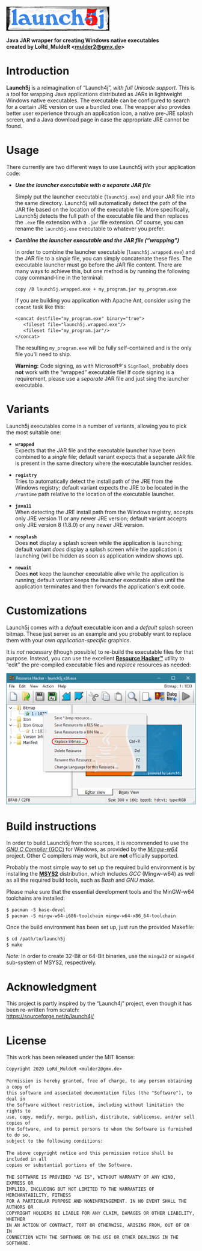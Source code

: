 ![Launch5j](etc/logo.png)  

**Java JAR wrapper for creating Windows native executables  
created by LoRd_MuldeR &lt;<mulder2@gmx.de>&gt;**

# Introduction

**Launch5j** is a reimagination of “Launch4j”, *with full Unicode support*. This is a tool for wrapping Java applications distributed as JARs in lightweight Windows native executables. The executable can be configured to search for a certain JRE version or use a bundled one. The wrapper also provides better user experience through an application icon, a native pre-JRE splash screen, and a Java download page in case the appropriate JRE cannot be found.

# Usage

There currently are two different ways to use Launch5j with your application code:

* ***Use the launcher executable with a separate JAR file***  
  
  Simply put the launcher executable (`launch5j.exe`) and your JAR file into the same directory. Launch5j will automatically detect the path of the JAR file based on the location of the executable file. More specifically, Launch5j detects the full path of the executable file and then replaces the `.exe` file extension with a `.jar` file extension. Of course, you can rename the `launch5j.exe` executable to whatever you prefer.

* ***Combine the launcher executable and the JAR file (“wrapping”)***  

  In order to combine the launcher executable (`launch5j.wrapped.exe`) and the JAR file to a *single* file, you can simply concatenate these files. The executable launcher must go before the JAR file content. There are many ways to achieve this, but one method is by running the following *copy* command-line in the terminal:

      copy /B launch5j.wrapped.exe + my_program.jar my_program.exe

  If you are building you application with Apache Ant, consider using the `concat` task like this:
  
      <concat destfile="my_program.exe" binary="true">
         <fileset file="launch5j.wrapped.exe"/>
         <fileset file="my_program.jar"/>
      </concat>

  The resulting `my_program.exe` will be fully self-contained and is the only file you'll need to ship.

  **Warning:** Code signing, as with Microsoft&reg;'s `SignTool`, probably does **not** work with the “wrapped” executable file! If code signing is a requirement, please use a *separate* JAR file and just sing the launcher executable.

# Variants

Launch5j executables come in a number of variants, allowing you to pick the most suitable one:

* **`wrapped`**  
  Expects that the JAR file and the executable launcher have been combined to a *single* file; default variant expects that a separate JAR file is present in the same directory where the executable launcher resides.

* **`registry`**  
  Tries to automatically detect the install path of the JRE from the Windows registry; default variant expects the JRE to be located in the `/runtime` path relative to the location of the executable launcher.

* **`java11`**  
  When detecting the JRE install path from the Windows registry, accepts only JRE version 11 or any newer JRE version; default variant accepts only JRE version 8 (1.8.0) or any newer JRE version.

* **`nosplash`**  
  Does **not** display a splash screen while the application is launching; default variant *does* display a splash screen while the application is launching (will be hidden as soon as application window shows up).

* **`nowait`**  
  Does **not** keep the launcher executable alive while the application is running; default variant keeps the launcher executable alive until the application terminates and then forwards the application's exit code.

# Customizations

Launch5j comes with a *default* executable icon and a *default* splash screen bitmap. These just server as an example and you probably want to replace them with your own *application-specific* graphics.

It is *not* necessary (though possible) to re-build the executable files for that purpose. Instead, you can use the excellent [**Resource Hacker&trade;**](http://www.angusj.com/resourcehacker/) utility to “edit” the pre-compiled executable files and *replace* resources as needed:  

![reshack](etc/reshacker-example.png)

# Build instructions

In order to build Launch5j from the sources, it is recommended to use the [*GNU C Compiler* (GCC)](https://gcc.gnu.org/) for Windows, as provided by the [*Mingw-w64*](http://mingw-w64.org/) project. Other C compilers may work, but are **not** officially supported.

Probably the most simple way to set up the required build environment is by installing the [**MSYS2**](https://www.msys2.org/) distribution, which includes *GCC* (Mingw-w64) as well as all the required build tools, such as *Bash* and *GNU make*.

Please make sure that the essential development tools and the MinGW-w64 toolchains are installed:

    $ pacman -S base-devel
    $ pacman -S mingw-w64-i686-toolchain mingw-w64-x86_64-toolchain

Once the build environment has been set up, just run the provided Makefile:

    $ cd /path/to/launch5j
    $ make

*Note:* In order to create 32-Bit or 64-Bit binaries, use the `mingw32` or `mingw64` sub-system of MSYS2, respectively.

# Acknowledgment

This project is partly inspired by the “Launch4j” project, even though it has been re-written from scratch:  
<https://sourceforge.net/p/launch4j/>

# License

This work has been released under the MIT license:

    Copyright 2020 LoRd_MuldeR <mulder2@gmx.de>

    Permission is hereby granted, free of charge, to any person obtaining a copy of
    this software and associated documentation files (the "Software"), to deal in
    the Software without restriction, including without limitation the rights to
    use, copy, modify, merge, publish, distribute, sublicense, and/or sell copies of
    the Software, and to permit persons to whom the Software is furnished to do so,
    subject to the following conditions:

    The above copyright notice and this permission notice shall be included in all
    copies or substantial portions of the Software.
    
    THE SOFTWARE IS PROVIDED "AS IS", WITHOUT WARRANTY OF ANY KIND, EXPRESS OR
    IMPLIED, INCLUDING BUT NOT LIMITED TO THE WARRANTIES OF MERCHANTABILITY, FITNESS
    FOR A PARTICULAR PURPOSE AND NONINFRINGEMENT. IN NO EVENT SHALL THE AUTHORS OR
    COPYRIGHT HOLDERS BE LIABLE FOR ANY CLAIM, DAMAGES OR OTHER LIABILITY, WHETHER
    IN AN ACTION OF CONTRACT, TORT OR OTHERWISE, ARISING FROM, OUT OF OR IN
    CONNECTION WITH THE SOFTWARE OR THE USE OR OTHER DEALINGS IN THE SOFTWARE.

